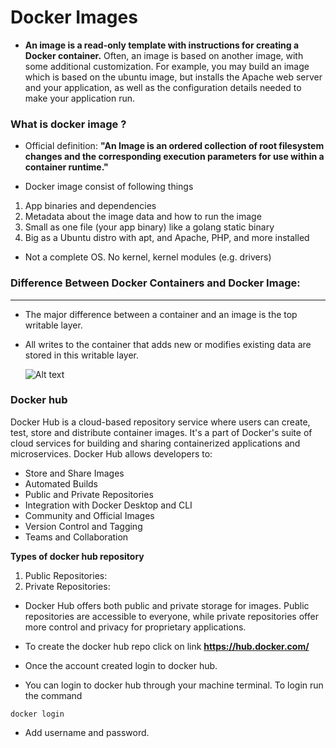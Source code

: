 # Docker Images

- **An image is a read-only template with instructions for creating a Docker container.** Often, an image is based on another image, with some additional customization. For example, you may build an image which is based on the ubuntu image, but installs the Apache web server and your application, as well as the configuration details needed to make your application run.
### What is docker image ?
- Official definition: **"An Image is an ordered collection of root
filesystem changes and the corresponding execution
parameters for use within a container runtime."**

- Docker image consist of following things
1. App binaries and dependencies
2. Metadata about the image data and how to run the image
3. Small as one file (your app binary) like a golang static binary
4. Big as a Ubuntu distro with apt, and Apache, PHP, and more
installed

- Not a complete OS. No kernel, kernel modules (e.g. drivers)

### Difference Between Docker Containers and Docker Image:
---
- The major difference between a container and an image is the top writable layer.

- All writes to the container that adds new or modifies existing data are stored in this writable layer.

    ![Alt text](image.png)

### Docker hub

Docker Hub is a cloud-based repository service where users can create, test, store and distribute container images. It's a part of Docker's suite of cloud services for building and sharing containerized applications and microservices. Docker Hub allows developers to:

- Store and Share Images
- Automated Builds
- Public and Private Repositories
- Integration with Docker Desktop and CLI
- Community and Official Images
- Version Control and Tagging
- Teams and Collaboration

**Types of docker hub repository**
1. Public Repositories:
2. Private Repositories: 
* Docker Hub offers both public and private storage for images. Public repositories are accessible to everyone, while private repositories offer more control and privacy for proprietary applications.

- To create the docker hub repo click on link **https://hub.docker.com/**

- Once the account created login to docker hub.

- You can login to docker hub through your machine terminal. To login run the command
```
docker login
```
- Add username and password.
